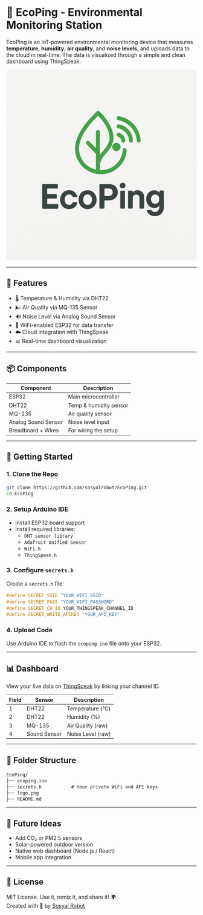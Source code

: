 # 🌱 EcoPing - Environmental Monitoring Station

EcoPing is an IoT-powered environmental monitoring device that measures **temperature**, **humidity**, **air quality**, and **noise levels**, and uploads data to the cloud in real-time. The data is visualized through a simple and clean dashboard using ThingSpeak.

![EcoPing Logo](https://github.com/sosyalrobot/EcoPing/blob/main/logo.png)

---

## 🔧 Features

- 🌡️ Temperature & Humidity via DHT22  
- 🌬️ Air Quality via MQ-135 Sensor  
- 🔊 Noise Level via Analog Sound Sensor  
- 📡 WiFi-enabled ESP32 for data transfer  
- ☁️ Cloud integration with ThingSpeak  
- 📊 Real-time dashboard visualization  

---

## 📦 Components

| Component        | Description                      |
|------------------|----------------------------------|
| ESP32            | Main microcontroller              |
| DHT22            | Temp & humidity sensor            |
| MQ-135           | Air quality sensor                |
| Analog Sound Sensor | Noise level input           |
| Breadboard + Wires | For wiring the setup         |

---

## 🚀 Getting Started

### 1. Clone the Repo

```bash
git clone https://github.com/sosyalrobot/EcoPing.git
cd EcoPing
```

### 2. Setup Arduino IDE

- Install ESP32 board support
- Install required libraries:
  - `DHT sensor library`
  - `Adafruit Unified Sensor`
  - `WiFi.h`
  - `ThingSpeak.h`

### 3. Configure `secrets.h`

Create a `secrets.h` file:

```cpp
#define SECRET_SSID "YOUR_WIFI_SSID"
#define SECRET_PASS "YOUR_WIFI_PASSWORD"
#define SECRET_CH_ID YOUR_THINGSPEAK_CHANNEL_ID
#define SECRET_WRITE_APIKEY "YOUR_API_KEY"
```

### 4. Upload Code

Use Arduino IDE to flash the `ecoping.ino` file onto your ESP32.

---

## 📊 Dashboard

View your live data on [ThingSpeak](https://thingspeak.com/) by linking your channel ID.

| Field | Sensor         | Description         |
|-------|----------------|---------------------|
| 1     | DHT22          | Temperature (°C)    |
| 2     | DHT22          | Humidity (%)        |
| 3     | MQ-135         | Air Quality (raw)   |
| 4     | Sound Sensor   | Noise Level (raw)   |

---

## 📁 Folder Structure

```
EcoPing/
├── ecoping.ino
├── secrets.h           # Your private WiFi and API keys
├── logo.png
├── README.md
```

---

## 🧪 Future Ideas

- Add CO₂ or PM2.5 sensors
- Solar-powered outdoor version
- Native web dashboard (Node.js / React)
- Mobile app integration

---

## 🤝 License

MIT License. Use it, remix it, and share it! 🌍  
Created with 💚 by [Sosyal Robot](https://github.com/sosyalrobot)
